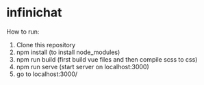 # infinichat
How to run:
 1. Clone this repository
 2. npm install (to install node_modules)
 3. npm run build (first build vue files and then compile scss to css)
 4. npm run serve (start server on localhost:3000)
 5. go to localhost:3000/
